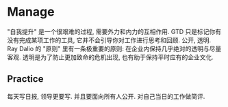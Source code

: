 # Manage

"自我提升" 是一个很艰难的过程, 需要外力和内力的互相作用.
GTD 只是标记你有没有完成某项工作的工具, 它并不会引导你对工作进行思考和回顾.
公开, 透明. Ray Dalio 的 "原则" 里有一条极重要的原则: 在企业内保持几乎绝对的透明与尽量客观. 透明是为了防止更加致命的危机出现, 也有助于保持平时应有的企业文化.

## Practice
每天写日报, 领导更要写. 并且要面向所有人公开. 对自己当日的工作做简评.  
